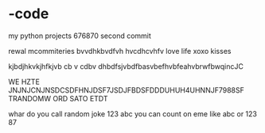 # -code
my python projects
676870
second commit 

rewal mcommiteries bvvdhkbvdfvh
hvcdhcvhfv
love life xoxo
kisses

kjbdjhkvkjhfkjvb cb v cdbv dhbdfsjvbdfbasvbefhvbfeahvbrwfbwqincJC 

WE HZTE JNJNJCNJNSDCSDFHNJDSF7JSDJFBDSFDDDUHUH4UHNNJF7988SF
TRANDOMW ORD SATO ETDT 

whar do you call 
random joke 123 abc you can count on eme like abc or 123
87